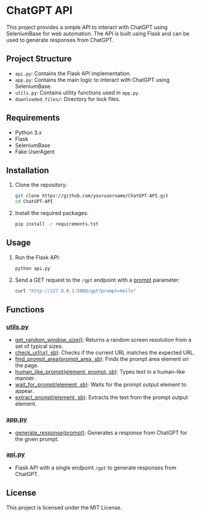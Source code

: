 # ChatGPT API

This project provides a simple API to interact with ChatGPT using SeleniumBase for web automation. The API is built using Flask and can be used to generate responses from ChatGPT.

## Project Structure

- `api.py`: Contains the Flask API implementation.
- `app.py`: Contains the main logic to interact with ChatGPT using SeleniumBase.
- `utils.py`: Contains utility functions used in `app.py`.
- `downloaded_files/`: Directory for lock files.

## Requirements

- Python 3.x
- Flask
- SeleniumBase
- Fake UserAgent

## Installation

1. Clone the repository:
    ```sh
    git clone https://github.com/yourusername/ChatGPT-API.git
    cd ChatGPT-API
    ```

2. Install the required packages:
    ```sh
    pip install -r requirements.txt
    ```

## Usage

1. Run the Flask API:
    ```sh
    python api.py
    ```

2. Send a GET request to the `/gpt` endpoint with a [prompt](http://_vscodecontentref_/5) parameter:
    ```sh
    curl "http://127.0.0.1:5000/gpt?prompt=Hello"
    ```

## Functions

### [utils.py](http://_vscodecontentref_/6)

- [get_random_window_size()](http://_vscodecontentref_/7): Returns a random screen resolution from a set of typical sizes.
- [check_url(url, sb)](http://_vscodecontentref_/8): Checks if the current URL matches the expected URL.
- [find_prompt_area(prompt_area, sb)](http://_vscodecontentref_/9): Finds the prompt area element on the page.
- [human_like_prompt(element, prompt, sb)](http://_vscodecontentref_/10): Types text in a human-like manner.
- [wait_for_prompt(element, sb)](http://_vscodecontentref_/11): Waits for the prompt output element to appear.
- [extract_prompt(element, sb)](http://_vscodecontentref_/12): Extracts the text from the prompt output element.

### [app.py](http://_vscodecontentref_/13)

- [generate_response(prompt)](http://_vscodecontentref_/14): Generates a response from ChatGPT for the given prompt.

### [api.py](http://_vscodecontentref_/15)

- Flask API with a single endpoint `/gpt` to generate responses from ChatGPT.

## License

This project is licensed under the MIT License.